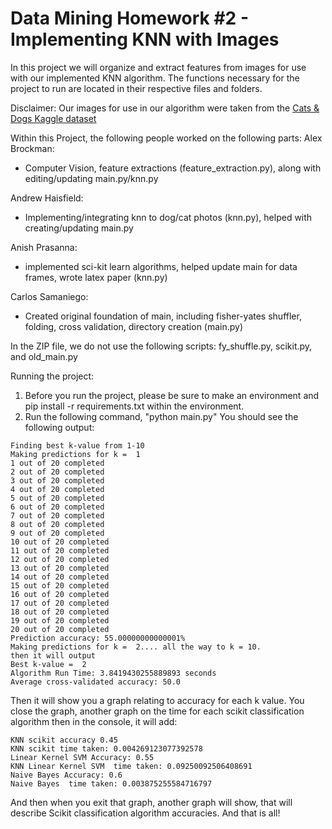 # Data Mining Homework #2 - Implementing KNN with Images
In this project we will organize and extract features from images for use with our implemented KNN algorithm. The functions necessary for the project to run are located in their respective files and folders.

Disclaimer:
Our images for use in our algorithm were taken from the [Cats & Dogs Kaggle dataset](https://www.kaggle.com/chetankv/dogs-cats-images/version/1)

Within this Project, the following people worked on the following parts:
Alex Brockman:
- Computer Vision, feature extractions (feature_extraction.py), along with editing/updating main.py/knn.py

Andrew Haisfield:
- Implementing/integrating knn to dog/cat photos (knn.py), helped with creating/updating main.py

Anish Prasanna:
- implemented sci-kit learn algorithms, helped update main for data frames, wrote latex paper (knn.py)

Carlos Samaniego:
- Created original foundation of main, including fisher-yates shuffler, folding, cross validation, directory creation (main.py)

In the ZIP file, we do not use the following scripts: fy_shuffle.py, scikit.py, and old_main.py

Running the project:
1. Before you run the project, please be sure to make an environment and pip install -r requirements.txt within the environment.
2. Run the following command, "python main.py"
You should see the following output:

```
Finding best k-value from 1-10
Making predictions for k =  1
1 out of 20 completed
2 out of 20 completed
3 out of 20 completed
4 out of 20 completed
5 out of 20 completed
6 out of 20 completed
7 out of 20 completed
8 out of 20 completed
9 out of 20 completed
10 out of 20 completed
11 out of 20 completed
12 out of 20 completed
13 out of 20 completed
14 out of 20 completed
15 out of 20 completed
16 out of 20 completed
17 out of 20 completed
18 out of 20 completed
19 out of 20 completed
20 out of 20 completed
Prediction accuracy: 55.00000000000001%
Making predictions for k =  2.... all the way to k = 10.
then it will output
Best k-value =  2
Algorithm Run Time: 3.8419430255889893 seconds 
Average cross-validated accuracy: 50.0
```

Then it will show you a graph relating to accuracy for each k value. You close the graph, another graph on the time for each scikit classification algorithm then in the console, it will add:

```
KNN scikit accuracy 0.45
KNN scikit time taken: 0.004269123077392578
Linear Kernel SVM Accuracy: 0.55
KNN Linear Kernel SVM  time taken: 0.09250092506408691
Naive Bayes Accuracy: 0.6
Naive Bayes  time taken: 0.003875255584716797
```

And then when you exit that graph, another graph will show, that will describe Scikit classification algorithm accuracies. And that is all!
